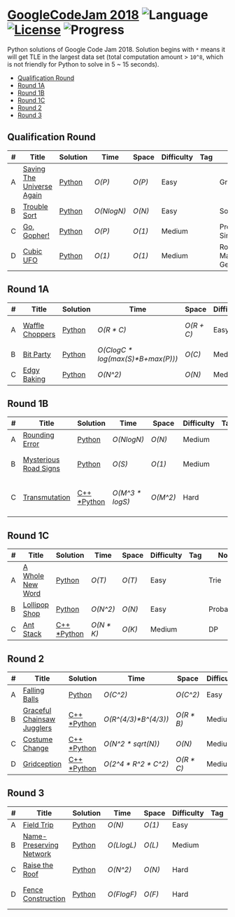 # [GoogleCodeJam 2018](https://codingcompetitions.withgoogle.com/codejam/archive/2018) ![Language](https://img.shields.io/badge/language-Python-orange.svg) [![License](https://img.shields.io/badge/license-MIT-blue.svg)](./LICENSE) ![Progress](https://img.shields.io/badge/progress-21%20%2F%2021-ff69b4.svg)

Python solutions of Google Code Jam 2018. Solution begins with `*` means it will get TLE in the largest data set (total computation amount > `10^8`, which is not friendly for Python to solve in 5 ~ 15 seconds).

* [Qualification Round](https://github.com/kamyu104/GoogleCodeJam-2018#qualification-round)
* [Round 1A](https://github.com/kamyu104/GoogleCodeJam-2018#round-1a)
* [Round 1B](https://github.com/kamyu104/GoogleCodeJam-2018#round-1b)
* [Round 1C](https://github.com/kamyu104/GoogleCodeJam-2018#round-1c)
* [Round 2](https://github.com/kamyu104/GoogleCodeJam-2018#round-2)
* [Round 3](https://github.com/kamyu104/GoogleCodeJam-2018#round-3)

## Qualification Round
| # | Title | Solution | Time | Space | Difficulty | Tag | Note |
|---| ----- | -------- | ---- | ----- | ---------- | --- | ---- |
|A| [Saving The Universe Again](https://codingcompetitions.withgoogle.com/codejam/round/00000000000000cb/0000000000007966)| [Python](./Qualification%20Round/saving-the-universe-again.py)| _O(P)_ | _O(P)_ | Easy | | Greedy |
|B| [Trouble Sort](https://codingcompetitions.withgoogle.com/codejam/round/00000000000000cb/00000000000079cb)| [Python](./Qualification%20Round/trouble-sort.py)| _O(NlogN)_ | _O(N)_ | Easy | | Sort |
|C| [Go, Gopher!](https://codingcompetitions.withgoogle.com/codejam/round/00000000000000cb/0000000000007a30)| [Python](./Qualification%20Round/go-gopher.py)| _O(P)_ | _O(1)_ | Medium | | Probability, Simulation |
|D| [Cubic UFO](https://codingcompetitions.withgoogle.com/codejam/round/00000000000000cb/00000000000079cc)| [Python](./Qualification%20Round/cubic-ufo.py) |  _O(1)_ | _O(1)_ | Medium | | Rotation Matrix, Geometry |

## Round 1A
| # | Title | Solution | Time | Space | Difficulty | Tag | Note |
|---| ----- | -------- | ---- | ----- | ---------- | --- | ---- |
|A| [Waffle Choppers](https://codingcompetitions.withgoogle.com/codejam/round/0000000000007883/000000000003005a)| [Python](./Round%201A/waffle-choppers.py)| _O(R * C)_ | _O(R + C)_ | Easy | | Array, Accumulation Sum |
|B| [Bit Party](https://codingcompetitions.withgoogle.com/codejam/round/0000000000007883/000000000002fff6)| [Python](./Round%201A/bit-party.py)| _O(ClogC * log(max(S)*B+max(P)))_ | _O(C)_ | Medium | | Binary Search |
|C| [Edgy Baking](https://codingcompetitions.withgoogle.com/codejam/round/0000000000007883/000000000002fff7)| [Python](./Round%201A/edgy-baking.py)| _O(N^2)_ | _O(N)_ | Medium | | Intervals |

## Round 1B
| # | Title | Solution | Time | Space | Difficulty | Tag | Note |
|---| ----- | -------- | ---- | ----- | ---------- | --- | ---- |
|A| [Rounding Error](https://codingcompetitions.withgoogle.com/codejam/round/0000000000007764/0000000000036601)| [Python](./Round%201B/rounding-error.py)| _O(NlogN)_ | _O(N)_ | Medium | | Greedy, Memoization |
|B| [Mysterious Road Signs](https://codingcompetitions.withgoogle.com/codejam/round/0000000000007764/000000000003675b)| [Python](./Round%201B/mysterious-road-signs.py)| _O(S)_ | _O(1)_ | Medium | | Graph, Sliding Window |
|C| [Transmutation](https://codingcompetitions.withgoogle.com/codejam/round/0000000000007764/000000000003675c)| [C++](./Round%201B/transmutation.cpp) [*Python](./Round%201B/transmutation.py)| _O(M^3 * logS)_ | _O(M^2)_ | Hard | | Binary Search, Overflow Pruning |

## Round 1C
| # | Title | Solution | Time | Space | Difficulty | Tag | Note |
|---| ----- | -------- | ---- | ----- | ---------- | --- | ---- |
|A| [A Whole New Word](https://codingcompetitions.withgoogle.com/codejam/round/0000000000007765/000000000003e064)| [Python](./Round%201C/a-whole-new-word.py)| _O(T)_ | _O(T)_ | Easy | | Trie |
|B| [Lollipop Shop](https://codingcompetitions.withgoogle.com/codejam/round/0000000000007765/000000000003e068)| [Python](./Round%201C/lollipop-shop.py)| _O(N^2)_ | _O(N)_ | Easy | | Probability |
|C| [Ant Stack](https://codingcompetitions.withgoogle.com/codejam/round/0000000000007765/000000000003e0a8)| [C++](./Round%201C/ant-stack.cpp) [*Python](./Round%201C/ant-stack.py)| _O(N * K)_ | _O(K)_ | Medium | | DP |

## Round 2
| # | Title | Solution | Time | Space | Difficulty | Tag | Note |
|---| ----- | -------- | ---- | ----- | ---------- | --- | ---- |
|A| [Falling Balls](https://codingcompetitions.withgoogle.com/codejam/round/0000000000007706/00000000000459f2)| [Python](./Round%202/falling-balls.py)| _O(C^2)_ | _O(C^2)_ | Easy | | Greedy |
|B| [Graceful Chainsaw Jugglers](https://codingcompetitions.withgoogle.com/codejam/round/0000000000007706/00000000000459f3)| [C++](./Round%202/graceful-chainsaw-jugglers.cpp) [*Python](./Round%202/graceful-chainsaw-jugglers.py)| _O(R^(4/3)*B^(4/3))_ | _O(R * B)_ | Medium | | DP, Memoization |
|C| [Costume Change](https://codingcompetitions.withgoogle.com/codejam/round/0000000000007706/0000000000045875)| [C++](./Round%202/costume-change.cpp) [*Python](./Round%202/costume-change.py)| _O(N^2 * sqrt(N))_ | _O(N)_ | Medium | | Bipartite Matching |
|D| [Gridception](https://codingcompetitions.withgoogle.com/codejam/round/0000000000007706/00000000000459f4)| [C++](./Round%202/gridception.cpp) [*Python](./Round%202/gridception.py)| _O(2^4 * R^2 * C^2)_ | _O(R * C)_ | Medium | | Graph, DFS |

## Round 3
| # | Title | Solution | Time | Space | Difficulty | Tag | Note |
|---| ----- | -------- | ---- | ----- | ---------- | --- | ---- |
|A| [Field Trip](https://codingcompetitions.withgoogle.com/codejam/round/0000000000007707/000000000004b7fe)| [Python](./Round%203/field-trip.py)| _O(N)_ | _O(1)_ | Easy | | Greedy |
|B| [Name-Preserving Network](https://codingcompetitions.withgoogle.com/codejam/round/0000000000007707/000000000004ba29)| [Python](./Round%203/name-preserving-network.py)| _O(LlogL)_ | _O(L)_ | Medium | | Probability, Topology |
|C| [Raise the Roof](https://codingcompetitions.withgoogle.com/codejam/round/0000000000007707/000000000004b90d)| [Python](./Round%203/raise-the-roof.py)| _O(N^2)_ | _O(N)_ | Hard | | Geometry, Vector |
|D| [Fence Construction](https://codingcompetitions.withgoogle.com/codejam/round/0000000000007707/000000000004b90e)| [Python](./Round%203/fence-construction.py)| _O(FlogF)_ | _O(F)_ | Hard | | Dual Graph, Greedy |
